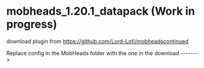 # mobheads_1.20.1_datapack (Work in progress)

download plugin from https://github.com/Lord-Lofi/mobheadscontinued

Replace config in the MobHeads folder with the one in the download ------->
